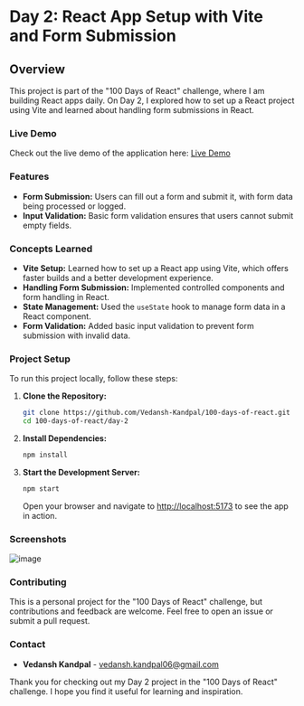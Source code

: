 # Day 2: React App Setup with Vite and Form Submission

## Overview

This project is part of the "100 Days of React" challenge, where I am building React apps daily. On Day 2, I explored how to set up a React project using Vite and learned about handling form submissions in React.

### Live Demo

Check out the live demo of the application here: [Live Demo](https://100-days-of-react-aryz.vercel.app/)

### Features

- **Form Submission:** Users can fill out a form and submit it, with form data being processed or logged.
- **Input Validation:** Basic form validation ensures that users cannot submit empty fields.

### Concepts Learned

- **Vite Setup:** Learned how to set up a React app using Vite, which offers faster builds and a better development experience.
- **Handling Form Submission:** Implemented controlled components and form handling in React.
- **State Management:** Used the `useState` hook to manage form data in a React component.
- **Form Validation:** Added basic input validation to prevent form submission with invalid data.

### Project Setup

To run this project locally, follow these steps:


1. **Clone the Repository:**

   ```bash
   git clone https://github.com/Vedansh-Kandpal/100-days-of-react.git
   cd 100-days-of-react/day-2
   ```

2. **Install Dependencies:**

   ```bash
   npm install
   ```

3. **Start the Development Server:**

   ```bash
   npm start
   ```

   Open your browser and navigate to [http://localhost:5173](http://localhost:5173) to see the app in action.

### Screenshots

![image](https://github.com/user-attachments/assets/735bbca8-3aba-4ffb-a752-f2d4f849ba45)


### Contributing

This is a personal project for the "100 Days of React" challenge, but contributions and feedback are welcome. Feel free to open an issue or submit a pull request.

### Contact

- **Vedansh Kandpal** - [vedansh.kandpal06@gmail.com](mailto:vedansh.kandpal06@gmail.com)

Thank you for checking out my Day 2 project in the "100 Days of React" challenge. I hope you find it useful for learning and inspiration.
